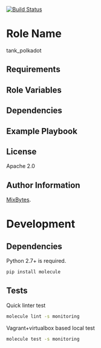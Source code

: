 [![Build Status](https://travis-ci.org/mixbytes/tank.ansible-polkadot.svg?branch=master)](https://travis-ci.org/mixbytes/tank.ansible-polkadot)

Role Name
=========

tank_polkadot

Requirements
------------


Role Variables
--------------


Dependencies
------------


Example Playbook
----------------

License
-------

Apache 2.0

Author Information
------------------

[MixBytes](https://mixbytes.io).

Development
===========

Dependencies
------------

Python 2.7+ is required.

```bash
pip install molecule
```

Tests
-----

Quick linter test

```bash
molecule lint -s monitoring
```

Vagrant+virtualbox based local test

```bash
molecule test -s monitoring
```

